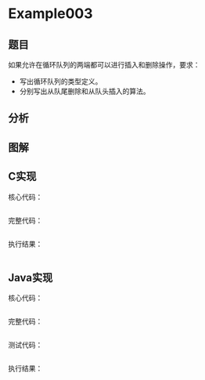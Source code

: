 # Example003

## 题目

如果允许在循环队列的两端都可以进行插入和删除操作，要求：
- 写出循环队列的类型定义。
- 分别写出从队尾删除和从队头插入的算法。

## 分析

## 图解

## C实现

核心代码：

```c

```

完整代码：

```c

```

执行结果：

```text

```

## Java实现

核心代码：

```java

```

完整代码：

```java

```

测试代码：

```java

```

执行结果：

```text

```